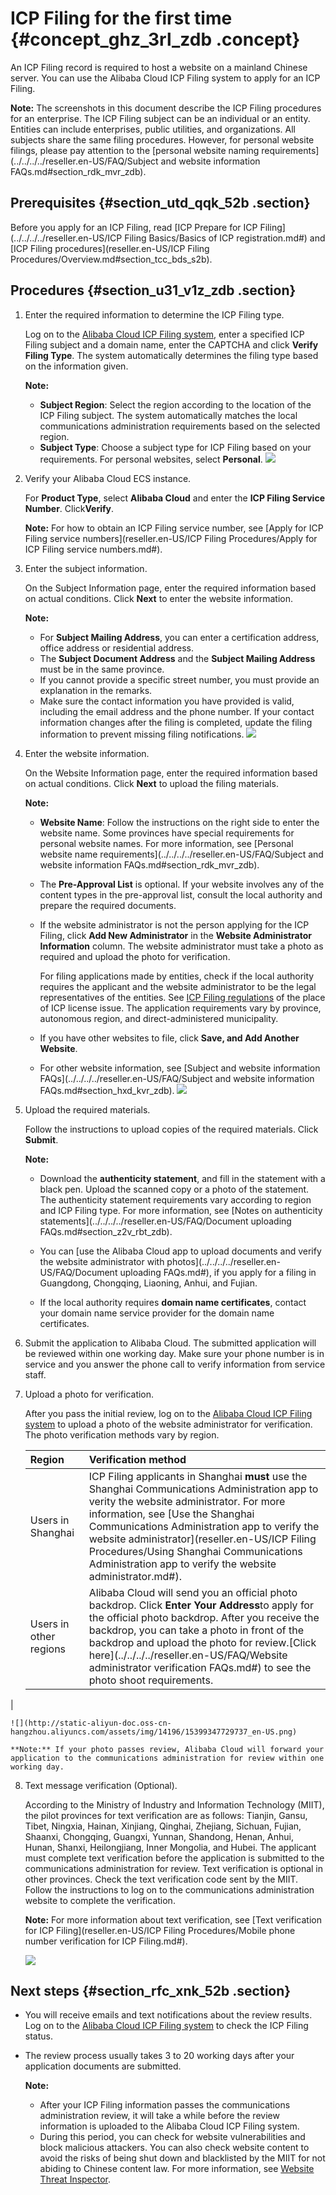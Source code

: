 # ICP Filing for the first time {#concept_ghz_3rl_zdb .concept}

An ICP Filing record is required to host a website on a mainland Chinese server. You can use the Alibaba Cloud ICP Filing system to apply for an ICP Filing.

**Note:** The screenshots in this document describe the ICP Filing procedures for an enterprise. The ICP Filing subject can be an individual or an entity. Entities can include enterprises, public utilities, and organizations. All subjects share the same filing procedures. However, for personal website filings, please pay attention to the [personal website naming requirements](../../../../reseller.en-US/FAQ/Subject and website information FAQs.md#section_rdk_mvr_zdb).

## Prerequisites {#section_utd_qqk_52b .section}

Before you apply for an ICP Filing, read [ICP Prepare for ICP Filing](../../../../reseller.en-US/ICP Filing Basics/Basics of ICP registration.md#) and [ICP Filing procedures](reseller.en-US/ICP Filing Procedures/Overview.md#section_tcc_bds_s2b).

## Procedures {#section_u31_v1z_zdb .section}

1.  Enter the required information to determine the ICP Filing type.

    Log on to the [Alibaba Cloud ICP Filing system](https://beian.aliyun.com/order/selfBaIndex.htm), enter a specified ICP Filing subject and a domain name, enter the CAPTCHA and click **Verify Filing Type**. The system automatically determines the filing type based on the information given.

    **Note:** 

    -   **Subject Region**: Select the region according to the location of the ICP Filing subject. The system automatically matches the local communications administration requirements based on the selected region.
    -   **Subject Type**: Choose a subject type for ICP Filing based on your requirements. For personal websites, select **Personal**.
    ![](http://static-aliyun-doc.oss-cn-hangzhou.aliyuncs.com/assets/img/14196/15399347729743_en-US.png)

2.  Verify your Alibaba Cloud ECS instance.

    For **Product Type**, select **Alibaba Cloud** and enter the **ICP Filing Service Number**. Click**Verify**.

    **Note:** For how to obtain an ICP Filing service number, see [Apply for ICP Filing service numbers](reseller.en-US/ICP Filing Procedures/Apply for ICP Filing service numbers.md#).

3.  Enter the subject information.

    On the Subject Information page, enter the required information based on actual conditions. Click **Next** to enter the website information.

    **Note:** 

    -   For **Subject Mailing Address**, you can enter a certification address, office address or residential address.
    -   The **Subject Document Address** and the **Subject Mailing Address** must be in the same province.
    -   If you cannot provide a specific street number, you must provide an explanation in the remarks.
    -   Make sure the contact information you have provided is valid, including the email address and the phone number. If your contact information changes after the filing is completed, update the filing information to prevent missing filing notifications.
    ![](http://static-aliyun-doc.oss-cn-hangzhou.aliyuncs.com/assets/img/14196/15399347729716_en-US.png)

4.  Enter the website information.

    On the Website Information page, enter the required information based on actual conditions. Click **Next** to upload the filing materials.

    **Note:** 

    -   **Website Name**: Follow the instructions on the right side to enter the website name. Some provinces have special requirements for personal website names. For more information, see [Personal website name requirements](../../../../reseller.en-US/FAQ/Subject and website information FAQs.md#section_rdk_mvr_zdb).
    -   The **Pre-Approval List** is optional. If your website involves any of the content types in the pre-approval list, consult the local authority and prepare the required documents.
    -   If the website administrator is not the person applying for the ICP Filing, click **Add New Administrator** in the **Website Administrator Information** column. The website administrator must take a photo as required and upload the photo for verification.

        For filing applications made by entities, check if the local authority requires the applicant and the website administrator to be the legal representatives of the entities. See [ICP Filing regulations](https://beian.aliyun.com/?spm=a2c4g.11186623.765261.5.2SXlJ8#MapDataContainer) of the place of ICP license issue. The application requirements vary by province, autonomous region, and direct-administered municipality.

    -   If you have other websites to file, click **Save, and Add Another Website**.
    -   For other website information, see [Subject and website information FAQs](../../../../reseller.en-US/FAQ/Subject and website information FAQs.md#section_hxd_kvr_zdb).
    ![](http://static-aliyun-doc.oss-cn-hangzhou.aliyuncs.com/assets/img/14196/15399347729724_en-US.png)

5.  Upload the required materials.

    Follow the instructions to upload copies of the required materials. Click **Submit**.

    **Note:** 

    -   Download the **authenticity statement**, and fill in the statement with a black pen. Upload the scanned copy or a photo of the statement. The authenticity statement requirements vary according to region and ICP Filing type. For more information, see [Notes on authenticity statements](../../../../reseller.en-US/FAQ/Document uploading FAQs.md#section_z2v_rbt_zdb).
    -   You can [use the Alibaba Cloud app to upload documents and verify the website administrator with photos](../../../../reseller.en-US/FAQ/Document uploading FAQs.md#), if you apply for a filing in Guangdong, Chongqing, Liaoning, Anhui, and Fujian.

    -   If the local authority requires **domain name certificates**, contact your domain name service provider for the domain name certificates.
6.  Submit the application to Alibaba Cloud. The submitted application will be reviewed within one working day. Make sure your phone number is in service and you answer the phone call to verify information from service staff.
7.  Upload a photo for verification.

    After you pass the initial review, log on to the [Alibaba Cloud ICP Filing system](https://beian.aliyun.com/order/selfBaIndex.htm) to upload a photo of the website administrator for verification. The photo verification methods vary by region.

    |Region|Verification method|
    |:-----|:------------------|
    |Users in Shanghai|ICP Filing applicants in Shanghai **must** use the Shanghai Communications Administration app to verity the website administrator. For more information, see [Use the Shanghai Communications Administration app to verify the website administrator](reseller.en-US/ICP Filing Procedures/Using Shanghai Communications Administration app to verify the website administrator.md#).|
    |Users in other regions|Alibaba Cloud will send you an official photo backdrop. Click **Enter Your Address**to apply for the official photo backdrop. After you receive the backdrop, you can take a photo in front of the backdrop and upload the photo for review.[Click here](../../../../reseller.en-US/FAQ/Website administrator verification FAQs.md#) to see the photo shoot requirements.

|

    ![](http://static-aliyun-doc.oss-cn-hangzhou.aliyuncs.com/assets/img/14196/15399347729737_en-US.png)

    **Note:** If your photo passes review, Alibaba Cloud will forward your application to the communications administration for review within one working day.

8.  Text message verification \(Optional\).

    According to the Ministry of Industry and Information Technology \(MIIT\), the pilot provinces for text verification are as follows: Tianjin, Gansu, Tibet, Ningxia, Hainan, Xinjiang, Qinghai, Zhejiang, Sichuan, Fujian, Shaanxi, Chongqing, Guangxi, Yunnan, Shandong, Henan, Anhui, Hunan, Shanxi, Heilongjiang, Inner Mongolia, and Hubei. The applicant must complete text verification before the application is submitted to the communications administration for review. Text verification is optional in other provinces. Check the text verification code sent by the MIIT. Follow the instructions to log on to the communications administration website to complete the verification.

    **Note:** For more information about text verification, see [Text verification for ICP Filing](reseller.en-US/ICP Filing Procedures/Mobile phone number verification for ICP Filing.md#).

    ![](http://static-aliyun-doc.oss-cn-hangzhou.aliyuncs.com/assets/img/14196/15399347729730_en-US.png)


## Next steps {#section_rfc_xnk_52b .section}

-   You will receive emails and text notifications about the review results. Log on to the [Alibaba Cloud ICP Filing system](https://beian.aliyun.com/order/index) to check the ICP Filing status.
-   The review process usually takes 3 to 20 working days after your application documents are submitted.

    **Note:** 

    -   After your ICP Filing information passes the communications administration review, it will take a while before the review information is uploaded to the Alibaba Cloud ICP Filing system.
    -   During this period, you can check for website vulnerabilities and block malicious attackers. You can also check website content to avoid the risks of being shut down and blacklisted by the MIIT for not abiding to Chinese content law. For more information, see [Website Threat Inspector](https://partners-intl.aliyun.com/vodafone/product/avds).


